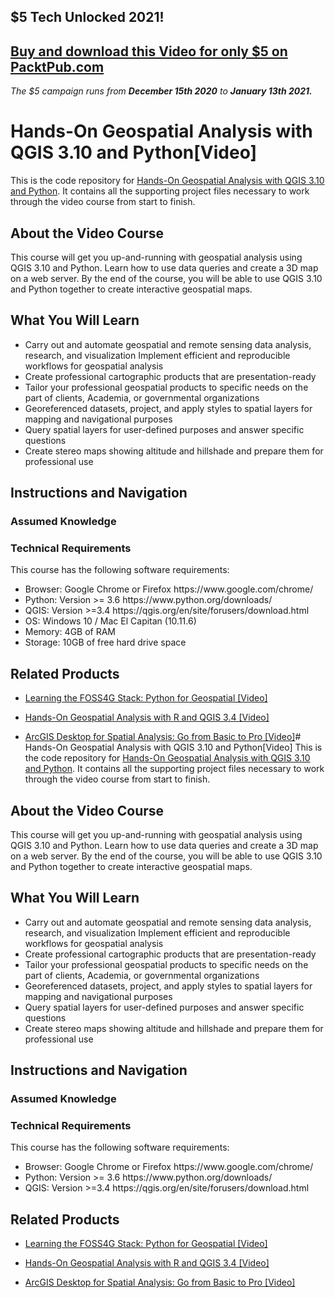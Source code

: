 ## $5 Tech Unlocked 2021!
[Buy and download this Video for only $5 on PacktPub.com](https://www.packtpub.com/product/hands-on-geospatial-analysis-with-qgis-3-10-and-python-video/9781838644017)
-----
*The $5 campaign         runs from __December 15th 2020__ to __January 13th 2021.__*

# Hands-On Geospatial Analysis with QGIS 3.10 and Python[Video]
This is the code repository for [Hands-On Geospatial Analysis with QGIS 3.10 and Python]( https://github.com/PacktPublishing/Hands-On-Geospatial-Analysis-with-QGIS-3.10-and-Python). It contains all the supporting project files necessary to work through the video course from start to finish.
## About the Video Course
This course will get you up-and-running with geospatial analysis using QGIS 3.10 and Python. Learn how to use data queries and create a 3D map on a web server. By the end of the course, you will be able to use QGIS 3.10 and Python together to create interactive geospatial maps.		

<H2>What You Will Learn</H2>
<DIV class=book-info-will-learn-text>
<UL>
<LI>Carry out and automate geospatial and remote sensing data analysis, research, and visualization
Implement efficient and reproducible workflows for geospatial analysis
<LI>Create professional cartographic products that are presentation-ready
<LI>Tailor your professional geospatial products to specific needs on the part of clients, Academia, or governmental organizations
<LI>Georeferenced datasets, project, and apply styles to spatial layers for mapping and navigational purposes
<LI>Query spatial layers for user-defined purposes and answer specific questions
<LI>Create stereo maps showing altitude and hillshade and prepare them for professional use	</LI></UL></DIV>

## Instructions and Navigation
### Assumed Knowledge


### Technical Requirements
This course has the following software requirements:<br/>
<UL><LI>Browser: Google Chrome or Firefox https://www.google.com/chrome/
<LI>Python: Version >= 3.6 https://www.python.org/downloads/
<LI>QGIS: Version >=3.4 https://qgis.org/en/site/forusers/download.html
<LI>OS: Windows 10 / Mac El Capitan (10.11.6)
<LI>Memory: 4GB of RAM
<LI>Storage: 10GB of free hard drive space</LI></UL>

## Related Products
* [Learning the FOSS4G Stack: Python for Geospatial [Video]](https://www.packtpub.com/in/programming/learning-the-foss4g-stack-python-for-geospatial-video)

* [Hands-On Geospatial Analysis with R and QGIS 3.4 [Video]](https://www.packtpub.com/in/big-data-and-business-intelligence/hands-geospatial-analysis-r-and-qgis-34-video)

* [ArcGIS Desktop for Spatial Analysis: Go from Basic to Pro [Video]](https://www.packtpub.com/in/programming/arcgis-desktop-for-spatial-analysis-go-from-basic-to-pro-video)# Hands-On Geospatial Analysis with QGIS 3.10 and Python[Video]
This is the code repository for [Hands-On Geospatial Analysis with QGIS 3.10 and Python]( https://github.com/PacktPublishing/Hands-On-Geospatial-Analysis-with-QGIS-3.10-and-Python). It contains all the supporting project files necessary to work through the video course from start to finish.
## About the Video Course
This course will get you up-and-running with geospatial analysis using QGIS 3.10 and Python. Learn how to use data queries and create a 3D map on a web server. By the end of the course, you will be able to use QGIS 3.10 and Python together to create interactive geospatial maps.		

<H2>What You Will Learn</H2>
<DIV class=book-info-will-learn-text>
<UL>
<LI>Carry out and automate geospatial and remote sensing data analysis, research, and visualization
Implement efficient and reproducible workflows for geospatial analysis
<LI>Create professional cartographic products that are presentation-ready
<LI>Tailor your professional geospatial products to specific needs on the part of clients, Academia, or governmental organizations
<LI>Georeferenced datasets, project, and apply styles to spatial layers for mapping and navigational purposes
<LI>Query spatial layers for user-defined purposes and answer specific questions
<LI>Create stereo maps showing altitude and hillshade and prepare them for professional use	</LI></UL></DIV>

## Instructions and Navigation
### Assumed Knowledge


### Technical Requirements
This course has the following software requirements:<br/>
<UL><LI>Browser: Google Chrome or Firefox https://www.google.com/chrome/
<LI>Python: Version >= 3.6 https://www.python.org/downloads/
<LI>QGIS: Version >=3.4 https://qgis.org/en/site/forusers/download.html</LI></UL>

## Related Products
* [Learning the FOSS4G Stack: Python for Geospatial [Video]](https://www.packtpub.com/in/programming/learning-the-foss4g-stack-python-for-geospatial-video)

* [Hands-On Geospatial Analysis with R and QGIS 3.4 [Video]](https://www.packtpub.com/in/big-data-and-business-intelligence/hands-geospatial-analysis-r-and-qgis-34-video)

* [ArcGIS Desktop for Spatial Analysis: Go from Basic to Pro [Video]](https://www.packtpub.com/in/programming/arcgis-desktop-for-spatial-analysis-go-from-basic-to-pro-video)
